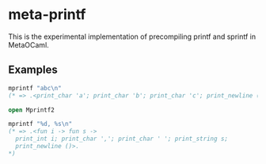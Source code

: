 meta-printf
===========

This is the experimental implementation of precompiling printf and sprintf in MetaOCaml.

## Examples
```ocaml
mprintf "abc\n"
(* => .<print_char 'a'; print_char 'b'; print_char 'c'; print_newline ()>. *)
```

```ocaml
open Mprintf2

mprintf "%d, %s\n"
(* => .<fun i -> fun s ->
  print_int i; print_char ','; print_char ' '; print_string s;
  print_newline ()>.
*)
```
